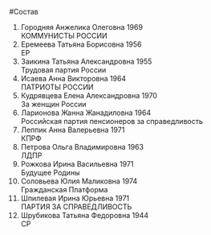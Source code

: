 #Состав
1. Городняя Анжелика Олеговна 1969   
    КОММУНИСТЫ РОССИИ
2. Еремеева Татьяна Борисовна 1956   
    ЕР
3. Заикина Татьяна Александровна 1955   
    Трудовая партия России
4. Исаева Анна Викторовна 1964   
    ПАТРИОТЫ РОССИИ
5. Кудрявцева Елена Александровна 1970   
    За женщин России
6. Ларионова Жанна Жанадиловна 1964   
    Российская партия пенсионеров за справедливость
7. Леппик Анна Валерьевна 1971   
    КПРФ
8. Петрова Ольга Владимировна 1963   
    ЛДПР
9. Рожкова Ирина Васильевна 1971   
    Будущее Родины
10. Соловьева Юлия Маликовна 1974   
    Гражданская Платформа
11. Шпилевая Ирина Юрьевна 1971   
    ПАРТИЯ ЗА СПРАВЕДЛИВОСТЬ
12. Шрубикова Татьяна Федоровна 1944   
    СР
